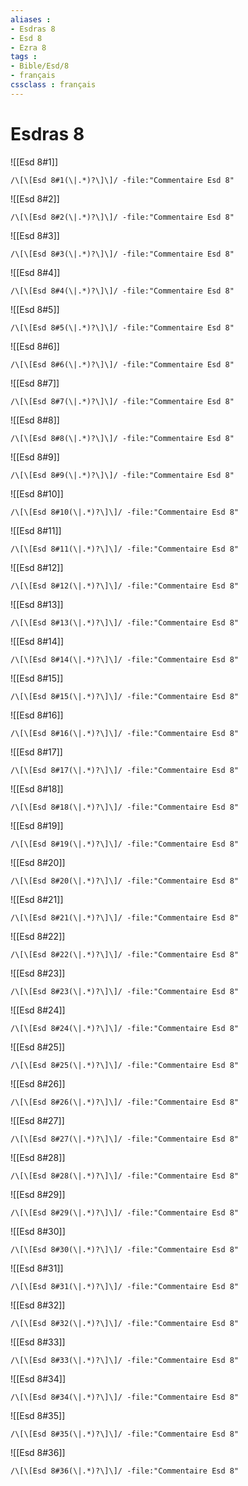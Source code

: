 ```yaml
---
aliases : 
- Esdras 8
- Esd 8
- Ezra 8
tags : 
- Bible/Esd/8
- français
cssclass : français
---
```


# Esdras 8

![[Esd 8#1]]

```query
/\[\[Esd 8#1(\|.*)?\]\]/ -file:"Commentaire Esd 8"
```

![[Esd 8#2]]

```query
/\[\[Esd 8#2(\|.*)?\]\]/ -file:"Commentaire Esd 8"
```

![[Esd 8#3]]

```query
/\[\[Esd 8#3(\|.*)?\]\]/ -file:"Commentaire Esd 8"
```

![[Esd 8#4]]

```query
/\[\[Esd 8#4(\|.*)?\]\]/ -file:"Commentaire Esd 8"
```

![[Esd 8#5]]

```query
/\[\[Esd 8#5(\|.*)?\]\]/ -file:"Commentaire Esd 8"
```

![[Esd 8#6]]

```query
/\[\[Esd 8#6(\|.*)?\]\]/ -file:"Commentaire Esd 8"
```

![[Esd 8#7]]

```query
/\[\[Esd 8#7(\|.*)?\]\]/ -file:"Commentaire Esd 8"
```

![[Esd 8#8]]

```query
/\[\[Esd 8#8(\|.*)?\]\]/ -file:"Commentaire Esd 8"
```

![[Esd 8#9]]

```query
/\[\[Esd 8#9(\|.*)?\]\]/ -file:"Commentaire Esd 8"
```

![[Esd 8#10]]

```query
/\[\[Esd 8#10(\|.*)?\]\]/ -file:"Commentaire Esd 8"
```

![[Esd 8#11]]

```query
/\[\[Esd 8#11(\|.*)?\]\]/ -file:"Commentaire Esd 8"
```

![[Esd 8#12]]

```query
/\[\[Esd 8#12(\|.*)?\]\]/ -file:"Commentaire Esd 8"
```

![[Esd 8#13]]

```query
/\[\[Esd 8#13(\|.*)?\]\]/ -file:"Commentaire Esd 8"
```

![[Esd 8#14]]

```query
/\[\[Esd 8#14(\|.*)?\]\]/ -file:"Commentaire Esd 8"
```

![[Esd 8#15]]

```query
/\[\[Esd 8#15(\|.*)?\]\]/ -file:"Commentaire Esd 8"
```

![[Esd 8#16]]

```query
/\[\[Esd 8#16(\|.*)?\]\]/ -file:"Commentaire Esd 8"
```

![[Esd 8#17]]

```query
/\[\[Esd 8#17(\|.*)?\]\]/ -file:"Commentaire Esd 8"
```

![[Esd 8#18]]

```query
/\[\[Esd 8#18(\|.*)?\]\]/ -file:"Commentaire Esd 8"
```

![[Esd 8#19]]

```query
/\[\[Esd 8#19(\|.*)?\]\]/ -file:"Commentaire Esd 8"
```

![[Esd 8#20]]

```query
/\[\[Esd 8#20(\|.*)?\]\]/ -file:"Commentaire Esd 8"
```

![[Esd 8#21]]

```query
/\[\[Esd 8#21(\|.*)?\]\]/ -file:"Commentaire Esd 8"
```

![[Esd 8#22]]

```query
/\[\[Esd 8#22(\|.*)?\]\]/ -file:"Commentaire Esd 8"
```

![[Esd 8#23]]

```query
/\[\[Esd 8#23(\|.*)?\]\]/ -file:"Commentaire Esd 8"
```

![[Esd 8#24]]

```query
/\[\[Esd 8#24(\|.*)?\]\]/ -file:"Commentaire Esd 8"
```

![[Esd 8#25]]

```query
/\[\[Esd 8#25(\|.*)?\]\]/ -file:"Commentaire Esd 8"
```

![[Esd 8#26]]

```query
/\[\[Esd 8#26(\|.*)?\]\]/ -file:"Commentaire Esd 8"
```

![[Esd 8#27]]

```query
/\[\[Esd 8#27(\|.*)?\]\]/ -file:"Commentaire Esd 8"
```

![[Esd 8#28]]

```query
/\[\[Esd 8#28(\|.*)?\]\]/ -file:"Commentaire Esd 8"
```

![[Esd 8#29]]

```query
/\[\[Esd 8#29(\|.*)?\]\]/ -file:"Commentaire Esd 8"
```

![[Esd 8#30]]

```query
/\[\[Esd 8#30(\|.*)?\]\]/ -file:"Commentaire Esd 8"
```

![[Esd 8#31]]

```query
/\[\[Esd 8#31(\|.*)?\]\]/ -file:"Commentaire Esd 8"
```

![[Esd 8#32]]

```query
/\[\[Esd 8#32(\|.*)?\]\]/ -file:"Commentaire Esd 8"
```

![[Esd 8#33]]

```query
/\[\[Esd 8#33(\|.*)?\]\]/ -file:"Commentaire Esd 8"
```

![[Esd 8#34]]

```query
/\[\[Esd 8#34(\|.*)?\]\]/ -file:"Commentaire Esd 8"
```

![[Esd 8#35]]

```query
/\[\[Esd 8#35(\|.*)?\]\]/ -file:"Commentaire Esd 8"
```

![[Esd 8#36]]

```query
/\[\[Esd 8#36(\|.*)?\]\]/ -file:"Commentaire Esd 8"
```

